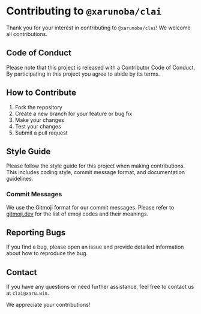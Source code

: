 # Contributing to `@xarunoba/clai`

Thank you for your interest in contributing to `@xarunoba/clai`! We welcome all contributions.

## Code of Conduct

Please note that this project is released with a Contributor Code of Conduct. By participating in this project you agree to abide by its terms.

## How to Contribute

1. Fork the repository
2. Create a new branch for your feature or bug fix
3. Make your changes
4. Test your changes
5. Submit a pull request

## Style Guide

Please follow the style guide for this project when making contributions. This includes coding style, commit message format, and documentation guidelines.

### Commit Messages

We use the Gitmoji format for our commit messages. Please refer to [gitmoji.dev](https://gitmoji.dev/) for the list of emoji codes and their meanings.

## Reporting Bugs

If you find a bug, please open an issue and provide detailed information about how to reproduce the bug.

## Contact

If you have any questions or need further assistance, feel free to contact us at `clai@xaru.win`.

We appreciate your contributions!
